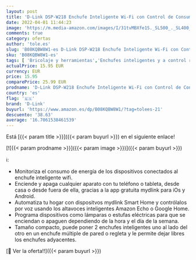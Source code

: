 ```yaml
---
layout: post
title: 'D-Link DSP-W218 Enchufe Inteligente Wi-Fi con Control de Consumo eléctrico  Mini  Funciona con Amazon Alexa  Echo y Echo Dot   Google Home  Control Remoto de Encendido y Apagado Mediante App Gratuita'
date: 2022-04-01 11:44:23
image: 'https://m.media-amazon.com/images/I/31tvMBXfe1S._SL500_._SL400_.jpg'
comments: true
category: ofertas
author: 'tole.es'
slug: 'B08KQBW8W1-es D-Link DSP-W218 Enchufe Inteligente Wi-Fi con Control de...'
sku: 'B08KQBW8W1-es'
tags: [ 'Bricolaje y herramientas','Enchufes inteligentes y a control remoto','Enchufes y accesorios','Instalación eléctrica','alexa','d-link','enchufe','google','home','inteligente', ]
actualPrice: 15.95 EUR
currency: EUR
price: 15.95
comparePrice: 25.99 EUR
prodname: 'D-Link DSP-W218 Enchufe Inteligente Wi-Fi con Control de Consumo eléctrico  Mini  Funciona con Amazon Alexa  Echo y Echo Dot   Google Home  Control Remoto de Encendido y Apagado Mediante App Gratuita'
country: 'es'
flag: '🇪🇸'
brand: 'D-Link'
buyurl: 'https://www.amazon.es/dp/B08KQBW8W1/?tag=tolees-21'
descuento: '38.63'
average: '16.7061538461539'
---
```


Está [{{< param title >}}]({{< param buyurl >}}) en el siguiente enlace!

[![{{< param prodname >}}]({{< param image >}})]({{< param buyurl >}})

ℹ️:

- Monitoriza el consumo de energía de los dispositivos conectados al enchufe inteligente wifi.
- Enciende y apaga cualquier aparato con tu teléfono o tableta, desde casa o desde fuera de ella, gracias a la app gratuita mydlink para iOs y Android.
- Automatiza tu hogar con dispositvos mydlink Smart Home y contrólalos por voz usando los altavoces inteligentes Amazon Echo o Google Home.
- Programa dispositivos como lámparas o estufas eléctricas para que se enciendan o apaguen dependiendo de la hora y el día de la semana.
- Tamaño compacto, puede poner 2 enchufes inteligentes uno al lado del otro en un enchufe múltiple de pared o regleta y le permite dejar libres los enchufes adyacentes.

[🛒 Ver la oferta!!]({{< param buyurl >}})
